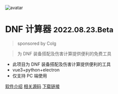 
  ![avatar](img\logo.ico)

  # DNF 计算器 <small class="version">2022.08.23.Beta</small>

  > sponsored by Colg

  > 为 DNF 装备搭配及伤害计算提供便利的免费工具

  - 此项目为 DNF 装备搭配及伤害计算提供便利的工具
  - vue3+python+electron
  - 仅支持 PC 端使用

[软件介绍](USERMANUAL) [相关源码](https://gitee.com/dcalc/dnfcalculating_110) [下载链接](https://wwn.lanzout.com/s/dcalc)

  
